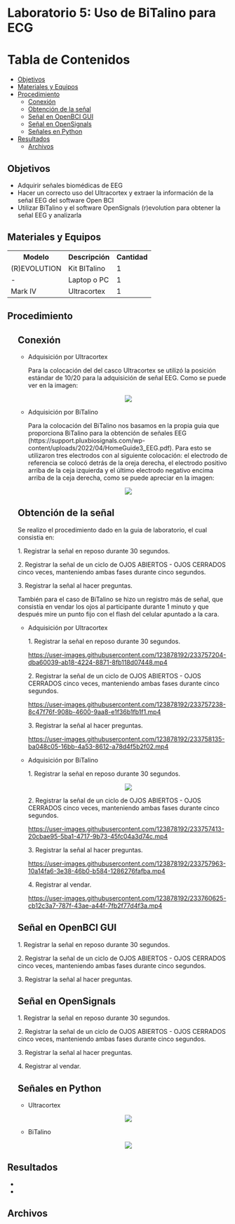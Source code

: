 <h1>Laboratorio 5: Uso de BiTalino para ECG</h1>
<h1>Tabla de Contenidos</h1>
<ul>
  <li> <a href="#Objetivos"> Objetivos </a> </li>
  <li> <a href="#materiales"> Materiales y Equipos </a> </li> 
  <li> <a href="#proce"> Procedimiento  </a> 
  	<ul>
  		 <li> <a href="#conex"> Conexión  </a> </li> 
      <li> <a href="#obt"> Obtención de la señal  </a> </li>
      <li> <a href="#señalbci"> Señal en OpenBCI GUI </a> </li> 
      <li> <a href="#señalo"> Señal en OpenSignals </a> </li> 
      <li> <a href="#señalp"> Señales en Python </a> </li> 
  	</ul>
  </li>
  <li> <a href="#res"> Resultados </a> 
  	<ul>
      <li> <a href="#archiv"> Archivos </a> </li> 
  	</ul>
  </li>
</ul>
<h2 id="Objetivos">Objetivos</h1>
<ul>
  <li> </a> Adquirir señales biomédicas de EEG</a> </li> 
  <li> </a> Hacer un correcto uso del Ultracortex y extraer la información de la señal EEG del software Open BCI </a> </li> 
  <li> </a> Utilizar BiTalino y el software OpenSignals (r)evolution para obtener la señal EEG y analizarla</a> </li> 
</ul>
<h2 id="materiales">Materiales y Equipos</h1>
<table>
  <tr>
    <th>Modelo</th>
    <th>Descripción</th>
    <th>Cantidad </th>
  </tr>
  <tr>
    <td>(R)EVOLUTION</td>
    <td>Kit BITalino</td>
    <td>1</td>
  </tr>
  <tr>
    <td>-</td>
    <td>Laptop o PC</td>
    <td>1</td>
  </tr>
  <tr>
    <td>Mark IV</td>
    <td>Ultracortex</td>
    <td>1</td>
  </tr>
 </table>

<h2 id="proce">Procedimiento</h1>
<ul>
<h2 id="conex">Conexión</h1>
  <ul>
  <li> </a>Adquisición por Ultracortex</a> </li> 
  <p>Para la colocación del del casco Ultracortex se utilizó la posición estándar de 10/20 para la adquisición de señal EEG. Como se puede ver en la imagen:</p>
  <p align="center"><img src="../../Imagenes/Ultracortex_colocacion.jpeg"></p>
  
  <li> </a>Adquisición por BiTalino</a> </li> 
  <p>Para la colocación del BiTalino nos basamos en la propia guia que proporciona BiTalino para la obtención de señales EEG (https://support.pluxbiosignals.com/wp-content/uploads/2022/04/HomeGuide3_EEG.pdf). Para esto se utilizaron tres electrodos con al siguiente colocación: el electrodo de referencia se colocó detrás de la oreja derecha, el electrodo positivo arriba de la ceja izquierda y el último electrodo negativo encima arriba de la ceja derecha, como se puede apreciar en la imagen:</p>
  <p align="center"><img src="../../Imagenes/BiTalino_EEG_colocacion.png"></p>  
  </ul>

<h2 id="obt">Obtención de la señal </h1>
<p>Se realizo el procedimiento dado en la guia de laboratorio, el cual consistia en:</p>
<p>1. Registrar la señal en reposo durante 30 segundos.</p>
<p>2. Registrar la señal de un ciclo de OJOS ABIERTOS - OJOS CERRADOS cinco veces, manteniendo ambas fases durante cinco segundos.</p>
<p>3. Registrar la señal al hacer preguntas.</p>
<p>También para el caso de BiTalino se hizo un registro más de señal, que consistía en vendar los ojos al participante durante 1 minuto y que después mire un punto fijo con el flash del celular apuntado a la cara.</p>
</p>
<ul>
  <li> </a>Adquisición por Ultracortex</a> </li> 
  <p>1. Registrar la señal en reposo durante 30 segundos.</p>
  
https://user-images.githubusercontent.com/123878192/233757204-dba60039-ab18-4224-8871-8fb118d07448.mp4

  <p>2. Registrar la señal de un ciclo de OJOS ABIERTOS - OJOS CERRADOS cinco veces, manteniendo ambas fases durante cinco segundos.</p>


https://user-images.githubusercontent.com/123878192/233757238-8c47f76f-908b-4600-9aa8-e1f36b1fb1f1.mp4


  <p>3. Registrar la señal al hacer preguntas.</p>


https://user-images.githubusercontent.com/123878192/233758135-ba048c05-16bb-4a53-8612-a78d4f5b2f02.mp4


  
  <li> </a>Adquisición por BiTalino</a> </li> 
  <p>1. Registrar la señal en reposo durante 30 segundos.</p>
  
   <p align="center"><img src="../../Imagenes/Bitalino_eeg_reposo.png"></p>  
  <p>2. Registrar la señal de un ciclo de OJOS ABIERTOS - OJOS CERRADOS cinco veces, manteniendo ambas fases durante cinco segundos.</p>
  

https://user-images.githubusercontent.com/123878192/233757413-20cbae95-5ba1-4717-9b73-45fc04a3d74c.mp4


  <p>3. Registrar la señal al hacer preguntas.</p>
  

https://user-images.githubusercontent.com/123878192/233757963-10a14fa6-3e38-46b0-b584-1286276fafba.mp4


  <p>4. Registrar al vendar.</p>
  

https://user-images.githubusercontent.com/123878192/233760625-cb12c3a7-787f-43ae-a44f-7fb2f77d4f3a.mp4


</ul>

<h2 id="señalbci">Señal en OpenBCI GUI</h1>
<p>1. Registrar la señal en reposo durante 30 segundos.</p>

<p>2. Registrar la señal de un ciclo de OJOS ABIERTOS - OJOS CERRADOS cinco veces, manteniendo ambas fases durante cinco segundos.</p>
 
<p>3. Registrar la señal al hacer preguntas.</p>

<h2 id="señalo">Señal en OpenSignals</h1>
<p>1. Registrar la señal en reposo durante 30 segundos.</p>

<p>2. Registrar la señal de un ciclo de OJOS ABIERTOS - OJOS CERRADOS cinco veces, manteniendo ambas fases durante cinco segundos.</p>
 
<p>3. Registrar la señal al hacer preguntas.</p>

<p>4. Registrar al vendar.</p>

<h2 id="señalp">Señales en Python </h1>
<ul>
  <li> </a>Ultracortex</a> </li> 
  <p></p>
  <p align="center"><img src="../../Imagenes/"></p>
  
  <li> </a>BiTalino</a> </li> 
  <p></p>
  <p align="center"><img src="../../Imagenes/"></p>  
  </ul>
  
</ul>
<h2 id="res">Resultados</h1>
<ul>
  <li> </a>
  <li> </a>
</ul>

<h2 id="archiv">Archivos</h1>

</ul> 


